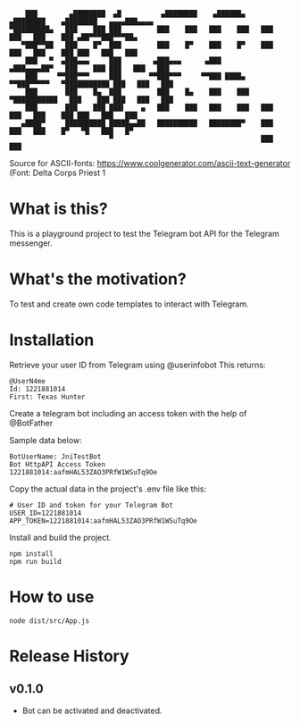 ```
    ███        ▄████████  ▄█          ▄████████    ▄██████▄     ▄████████    ▄████████   ▄▄▄▄███▄▄▄▄   
▀█████████▄   ███    ███ ███         ███    ███   ███    ███   ███    ███   ███    ███ ▄██▀▀▀███▀▀▀██▄ 
   ▀███▀▀██   ███    █▀  ███         ███    █▀    ███    █▀    ███    ███   ███    ███ ███   ███   ███ 
    ███   ▀  ▄███▄▄▄     ███        ▄███▄▄▄      ▄███         ▄███▄▄▄▄██▀   ███    ███ ███   ███   ███ 
    ███     ▀▀███▀▀▀     ███       ▀▀███▀▀▀     ▀▀███ ████▄  ▀▀███▀▀▀▀▀   ▀███████████ ███   ███   ███ 
    ███       ███    █▄  ███         ███    █▄    ███    ███ ▀███████████   ███    ███ ███   ███   ███ 
    ███       ███    ███ ███▌    ▄   ███    ███   ███    ███   ███    ███   ███    ███ ███   ███   ███ 
   ▄████▀     ██████████ █████▄▄██   ██████████   ████████▀    ███    ███   ███    █▀   ▀█   ███   █▀  
                         ▀                                     ███    ███                              
```

Source for ASCII-fonts: https://www.coolgenerator.com/ascii-text-generator
(Font: Delta Corps Priest 1


# What is this?

This is a playground project to test the Telegram bot API for the Telegram messenger.

# What's the motivation?

To test and create own code templates to interact with Telegram.

# Installation
Retrieve your user ID from Telegram using @userinfobot
This returns:
```
@UserN4me
Id: 1221881014
First: Texas Hunter
```

Create a telegram bot including an access token with the help of @BotFather 

Sample data below:

```
BotUserName: JniTestBot
Bot HttpAPI Access Token
1221881014:aafmHAL53ZAO3PRfW1WSuTq9Oe
```

Copy the actual data in the project's .env file like this:
```
# User ID and token for your Telegram Bot
USER_ID=1221881014
APP_TOKEN=1221881014:aafmHAL53ZAO3PRfW1WSuTq9Oe

```

Install and build the project.

```
npm install
npm run build
```

# How to use
```
node dist/src/App.js
```

# Release History

## v0.1.0
- Bot can be activated and deactivated.